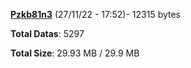 [**Pzkb81n3**](/data/Pzkb81n3.txt) (27/11/22 - 17:52)- 12315 bytes

**Total Datas**: 5297

**Total Size**: 29.93 MB / 29.9 MB